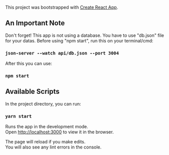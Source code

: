 This project was bootstrapped with [Create React App](https://github.com/facebook/create-react-app).

## An Important Note

Don't forget! This app is not using a database. You have to use "db.json" file for your datas. Before using "npm start", run this on your terminal/cmd:

### `json-server --watch api/db.json --port 3004`

After this you can use:

### `npm start`

## Available Scripts

In the project directory, you can run:

### `yarn start`

Runs the app in the development mode.<br />
Open [http://localhost:3000](http://localhost:3000) to view it in the browser.

The page will reload if you make edits.<br />
You will also see any lint errors in the console.

